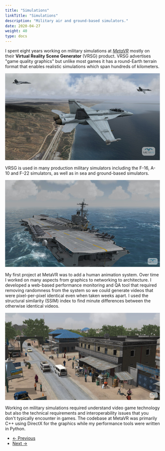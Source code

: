 ```yaml
---
title: "Simulations"
linkTitle: "Simulations"
description: "Military air and ground-based simulators."
date: 2020-04-27
weight: 40
type: docs
---
```


I spent eight years working on military simulations at
[*MetaVR*](http://metavr.com) mostly on their **Virtual Reality Scene
Generator** (VRSG) product. VRSG advertises "game quality graphics" but unlike
most games it has a round-Earth terrain format that enables realistic
simulations which span hundreds of kilometers.

![VRSG 1](vrsg-1.jpg)

VRSG is used in many production military simulators including the F-16, A-10 and
F-22 simulators, as well as in sea and ground-based simulators.

![VRSG 2](vrsg-2.jpg)

My first project at MetaVR was to add a human animation system. Over time I
worked on many aspects from graphics to networking to architecture. I developed
a web-based performance monitoring and QA tool that required removing randomness
from the system so we could generate videos that were pixel-per-pixel identical
even when taken weeks apart. I used the structural similarity (SSIM) index to
find minute differences between the otherwise identical videos.

![VRSG 3](vrsg-3.jpg)

Working on military simulations required understand video game technology but
also the technical requirements and interoperability issues that you don't
typically encounter in games. The codebase at MetaVR was primarily C++ using
DirectX for the graphics while my performance tools were written in Python.

<ul class="list-unstyled d-flex justify-content-between align-items-center mb-0 pt-5">
  <li>
    <a href="/about/past/neuroscience/" class="btn btn-primary "><span class="mr-1">←</span> Previous</a>
  </li>
  <li>
    <a href="/about/past/videogames/" class="btn btn-primary ">Next <span class="ml-1">→</span></a>
  </li>
</ul>
